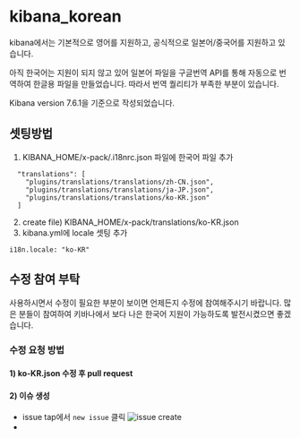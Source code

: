 # kibana_korean

kibana에서는 기본적으로 영어를 지원하고, 공식적으로 일본어/중국어를 지원하고 있습니다.

아직 한국어는 지원이 되지 않고 있어 일본어 파일을 구글번역 API를 통해 자동으로 번역하여 한글용 파일을 만들었습니다.
따라서 번역 퀄리티가 부족한 부분이 있습니다.

Kibana version 7.6.1을 기준으로 작성되었습니다.

## 셋팅방법
1) KIBANA_HOME/x-pack/.i18nrc.json 파일에 한국어 파일 추가
```
  "translations": [
    "plugins/translations/translations/zh-CN.json",
    "plugins/translations/translations/ja-JP.json",
    "plugins/translations/translations/ko-KR.json"
  ]
```
2) create file) KIBANA_HOME/x-pack/translations/ko-KR.json
3) kibana.yml에 locale 셋팅 추가
```
i18n.locale: "ko-KR" 
```

## 수정 참여 부탁
사용하시면서 수정이 필요한 부분이 보이면 언제든지 수정에 참여해주시기 바랍니다.
많은 분들이 참여하여 키바나에서 보다 나은 한국어 지원이 가능하도록 발전시켰으면 좋겠습니다.

### 수정 요청 방법
#### 1) ko-KR.json 수정 후 pull request
#### 2) 이슈 생성
- issue tap에서 `new issue` 클릭
  ![issue create](https://github.com/eskrug/kibana_korean/blob/master/img/1.png "issue create")
- 

